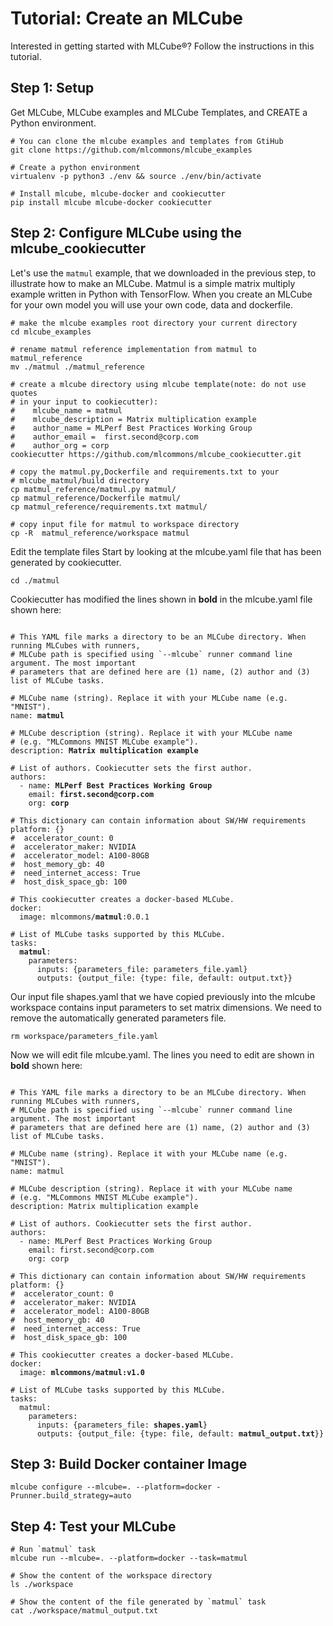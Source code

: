 # Tutorial: Create an MLCube 
Interested in getting started with MLCube&reg;? Follow the instructions in this tutorial.    
## Step 1: Setup   
Get MLCube, MLCube examples and MLCube Templates, and CREATE a Python environment.
```shell
# You can clone the mlcube examples and templates from GtiHub
git clone https://github.com/mlcommons/mlcube_examples

# Create a python environment
virtualenv -p python3 ./env && source ./env/bin/activate

# Install mlcube, mlcube-docker and cookiecutter 
pip install mlcube mlcube-docker cookiecutter 
```

## Step 2: Configure MLCube using the mlcube_cookiecutter 
Let's use the `matmul` example, that we downloaded in the previous step, to illustrate how to make an MLCube. Matmul 
is a simple matrix multiply example written in Python with TensorFlow. When you create an MLCube for your own model 
you will use your own code, data and dockerfile.
 
```shell
# make the mlcube examples root directory your current directory
cd mlcube_examples

# rename matmul reference implementation from matmul to matmul_reference
mv ./matmul ./matmul_reference

# create a mlcube directory using mlcube template(note: do not use quotes
# in your input to cookiecutter): 
#    mlcube_name = matmul
#    mlcube_description = Matrix multiplication example
#    author_name = MLPerf Best Practices Working Group
#    author_email =  first.second@corp.com
#    author_org = corp
cookiecutter https://github.com/mlcommons/mlcube_cookiecutter.git

# copy the matmul.py,Dockerfile and requirements.txt to your 
# mlcube_matmul/build directory
cp matmul_reference/matmul.py matmul/
cp matmul_reference/Dockerfile matmul/
cp matmul_reference/requirements.txt matmul/

# copy input file for matmul to workspace directory
cp -R  matmul_reference/workspace matmul
```

Edit the template files Start by looking at the mlcube.yaml file that has been generated by cookiecutter. 
```shell
cd ./matmul
```

Cookiecutter has modified the lines shown in **bold** in the mlcube.yaml file shown here:
<pre><code> 
# This YAML file marks a directory to be an MLCube directory. When running MLCubes with runners, 
# MLCube path is specified using `--mlcube` runner command line argument. The most important 
# parameters that are defined here are (1) name, (2) author and (3) list of MLCube tasks.

# MLCube name (string). Replace it with your MLCube name (e.g. "MNIST").
name: <strong>matmul</strong>

# MLCube description (string). Replace it with your MLCube name
# (e.g. "MLCommons MNIST MLCube example").
description: <strong>Matrix multiplication example</strong>

# List of authors. Cookiecutter sets the first author.
authors:
  - name: <strong>MLPerf Best Practices Working Group</strong>
    email: <strong>first.second@corp.com</strong>
    org: <strong>corp</strong>

# This dictionary can contain information about SW/HW requirements
platform: {}
#  accelerator_count: 0
#  accelerator_maker: NVIDIA
#  accelerator_model: A100-80GB
#  host_memory_gb: 40
#  need_internet_access: True
#  host_disk_space_gb: 100

# This cookiecutter creates a docker-based MLCube.
docker:
  image: mlcommons/<strong>matmul</strong>:0.0.1

# List of MLCube tasks supported by this MLCube.
tasks:
  <strong>matmul</strong>:
    parameters:
      inputs: {parameters_file: parameters_file.yaml}
      outputs: {output_file: {type: file, default: output.txt}}
</code></pre>


Our input file shapes.yaml that we have copied previously into the mlcube workspace contains input parameters to 
set matrix dimensions. We need to remove the automatically generated parameters file.
```shell
rm workspace/parameters_file.yaml
```

Now we will edit file mlcube.yaml. The lines you need to edit are shown in **bold** shown here:  
<pre><code>
# This YAML file marks a directory to be an MLCube directory. When running MLCubes with runners, 
# MLCube path is specified using `--mlcube` runner command line argument. The most important 
# parameters that are defined here are (1) name, (2) author and (3) list of MLCube tasks.

# MLCube name (string). Replace it with your MLCube name (e.g. "MNIST").
name: matmul

# MLCube description (string). Replace it with your MLCube name 
# (e.g. "MLCommons MNIST MLCube example").
description: Matrix multiplication example

# List of authors. Cookiecutter sets the first author.
authors:
  - name: MLPerf Best Practices Working Group
    email: first.second@corp.com
    org: corp

# This dictionary can contain information about SW/HW requirements
platform: {}
#  accelerator_count: 0
#  accelerator_maker: NVIDIA
#  accelerator_model: A100-80GB
#  host_memory_gb: 40
#  need_internet_access: True
#  host_disk_space_gb: 100

# This cookiecutter creates a docker-based MLCube.
docker:
  image: <strong>mlcommons/matmul:v1.0</strong>

# List of MLCube tasks supported by this MLCube.
tasks:
  matmul:
    parameters:
      inputs: {parameters_file: <strong>shapes.yaml</strong>}
      outputs: {output_file: {type: file, default: <strong>matmul_output.txt</strong>}}
</code></pre>


## Step 3: Build Docker container Image
```shell
mlcube configure --mlcube=. --platform=docker -Prunner.build_strategy=auto
```

## Step 4: Test your MLCube
```shell
# Run `matmul` task
mlcube run --mlcube=. --platform=docker --task=matmul

# Show the content of the workspace directory 
ls ./workspace

# Show the content of the file generated by `matmul` task
cat ./workspace/matmul_output.txt
```
